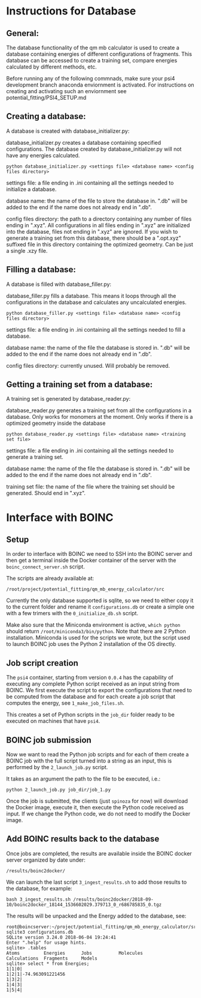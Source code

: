# Instructions for Database

## General:
The database functionality of the qm mb calculator is used to create a database containing energies of different configurations of fragments. This database can be accessed to create a training set, compare energies calculated by different methods, etc.

Before running any of the following commnads, make sure your psi4 development branch anaconda enviornment is activated. For instructions on creating and activating such an enviornment see potential_fitting/PSI4_SETUP.md

## Creating a database:
A database is created with database_initializer.py:

database_initializer.py creates a database containing specified configurations. The database created by database_initializer.py will not have any energies calculated. 
```
python database_initializer.py <settings file> <database name> <config files directory>
```
settings file: a file ending in .ini containing all the settings needed to initialize a database.

database name: the name of the file to store the database in. ".db" will be added to the end if the name does not already end in ".db".

config files directory: the path to a directory containing any number of files ending in ".xyz". All configurations in all files ending in ".xyz" are initialized into the database, files not ending in ".xyz" are ignored. If you wish to generate a training set from this database, there should be a ".opt.xyz" suffixed file in this directory containing the optimized geometry. Can be just a single .xzy file.

## Filling a database:
A database is filled with database_filler.py:

database_filler.py fills a database. This means it loops through all the configurations in the database and calculates any uncalculated energies.
```
python database_filler.py <settings file> <database name> <config files directory>
```
settings file: a file ending in .ini containing all the settings needed to fill a database.

database name: the name of the file the database is stored in. ".db" will be added to the end if the name does not already end in ".db".

config files directory: currently unused. Will probably be removed.

## Getting a training set from a database:
A training set is generated by database_reader.py:

database_reader.py generates a training set from all the configurations in a database. Only works for monomers at the moment. Only works if there is a optimized geometry inside the database
```
python database_reader.py <settings file> <database name> <training set file>
```
settings file: a file ending in .ini containing all the settings needed to generate a training set.

database name: the name of the file the database is stored in. ".db" will be added to the end if the name does not already end in ".db".

training set file: the name of the file where the training set should be generated. Should end in ".xyz".

# Interface with BOINC

## Setup

In order to interface with BOINC we need to SSH into the BOINC server and then get a terminal inside the Docker container of the server with the `boinc_connect_server.sh` script.

The scripts are already available at:

    /root/project/potential_fitting/qm_mb_energy_calculator/src

Currently the only database supported is sqlite, so we need to either copy it to the current folder and rename it `configurations.db` or create a simple one with a few trimers with the `0_initialize_db.sh` script.

Make also sure that the Miniconda environment is active, `which python` should return `/root/miniconda3/bin/python`. Note that there are 2 Python installation. Miniconda is used for the scripts we wrote, but the script used to launch BOINC job uses the Python 2 installation of the OS directly.

## Job script creation

The `psi4` container, starting from version `0.0.4` has the capability of executing any complete Python script received as an input string from BOINC.
We first execute the script to export the configurations that need to be computed from the database and for each create a job script that computes the energy, see `1_make_job_files.sh`.

This creates a set of Python scripts in the `job_dir` folder ready to be executed on machines that have `psi4`.

## BOINC job submission

Now we want to read the Python job scripts and for each of them create a BOINC job with the full script turned into a string as an input, this is performed by the `2_launch_job.py` script.

It takes as an argument the path to the file to be executed, i.e.:

    python 2_launch_job.py job_dir/job_1.py

Once the job is submitted, the clients (just `spinoza` for now) will download the Docker image, execute it, then execute the Python code received as input. If we change the Python code, we do not need to modify the Docker image.

## Add BOINC results back to the database

Once jobs are completed, the results are available inside the BOINC docker server organized by date under:

    /results/boinc2docker/

We can launch the last script `3_ingest_results.sh` to add those results to the database, for example:

    bash 3_ingest_results.sh /results/boinc2docker/2018-09-10/boinc2docker_18144_1536602029.379713_0_r686785835_0.tgz

The results will be unpacked and the Energy added to the database, see:

```
root@boincserver:~/project/potential_fitting/qm_mb_energy_calculator/src# sqlite3 configurations.db 
SQLite version 3.24.0 2018-06-04 19:24:41
Enter ".help" for usage hints.
sqlite> .tables
Atoms         Energies      Jobs          Molecules   
Calculations  Fragments     Models      
sqlite> select * from Energies;
1|1|0|
1|2|1|-74.963091221456
1|3|2|
1|4|3|
1|5|4|
```
